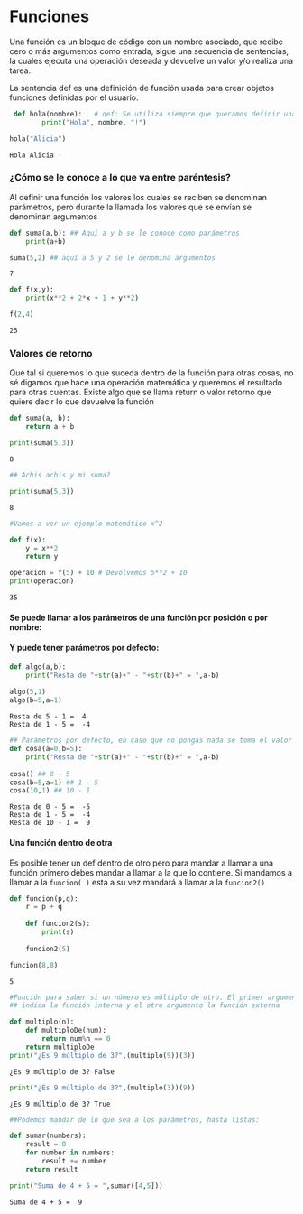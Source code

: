 # Funciones 

Una función es un bloque de código con un nombre asociado, que recibe cero o más argumentos como entrada, sigue una secuencia de sentencias, la cuales ejecuta una operación deseada y devuelve un valor y/o realiza una tarea.

La sentencia def es una definición de función usada para crear objetos funciones definidas por el usuario.


```python
 def hola(nombre):   # def: Se utiliza siempre que queramos definir una función
        print("Hola", nombre, "!")
```


```python
hola("Alicia")
```

    Hola Alicia !


### ¿Cómo se le conoce a lo que va entre paréntesis? 
Al definir una función los valores los cuales se reciben se denominan parámetros, pero durante la llamada los valores que se envían se denominan argumentos


```python
def suma(a,b): ## Aquí a y b se le conoce como parámetros
    print(a+b)

suma(5,2) ## aquí a 5 y 2 se le denomina argumentos
```

    7



```python
def f(x,y):
    print(x**2 + 2*x + 1 + y**2)

f(2,4)
```

    25


### Valores de retorno
Qué tal si queremos lo que suceda dentro de la función para otras cosas, no sé digamos que hace una operación matemática y queremos el resultado para otras cuentas. Existe algo que se llama return o valor retorno que quiere decir lo que devuelve la función



```python
def suma(a, b):
    return a + b

print(suma(5,3))
```

    8



```python
## Achis achis y mi suma?

print(suma(5,3))
```

    8



```python
#Vamos a ver un ejemplo matemático x^2

def f(x):
    y = x**2
    return y

operacion = f(5) + 10 # Devolvemos 5**2 + 10
print(operacion) 
```

    35


#### Se puede llamar a los parámetros de una función por posición o por nombre:
#### Y  puede tener parámetros por defecto:


```python
def algo(a,b):
    print("Resta de "+str(a)+" - "+str(b)+" = ",a-b)
    
algo(5,1)
algo(b=5,a=1)
```

    Resta de 5 - 1 =  4
    Resta de 1 - 5 =  -4



```python
## Parámetros por defecto, en caso que no pongas nada se toma el valor indicado al definir
def cosa(a=0,b=5):
    print("Resta de "+str(a)+" - "+str(b)+" = ",a-b)
    
cosa() ## 0 - 5
cosa(b=5,a=1) ## 1 - 5
cosa(10,1) ## 10 - 1
```

    Resta de 0 - 5 =  -5
    Resta de 1 - 5 =  -4
    Resta de 10 - 1 =  9


#### Una función dentro de otra

Es posible tener un def dentro de otro pero para mandar a llamar a una función primero debes mandar a llamar a la que lo contiene. Si mandamos a llamar a la `funcion( )` esta a su vez mandará a llamar a la `funcion2()`


```python
def funcion(p,q):
    r = p + q
    
    def funcion2(s):
        print(s)
        
    funcion2(5)

funcion(8,8)
```

    5



```python
#Función para saber si un número es múltiplo de otro. El primer argumento
## indica la función interna y el otro argumento la función externa

def multiplo(n):
    def multiploDe(num):
        return num%n == 0
    return multiploDe
print("¿Es 9 múltiplo de 3?",(multiplo(9))(3))
```

    ¿Es 9 múltiplo de 3? False



```python
print("¿Es 9 múltiplo de 3?",(multiplo(3))(9))
```

    ¿Es 9 múltiplo de 3? True



```python
##Podemos mandar de lo que sea a los parámetros, hasta listas:

def sumar(numbers):
    result = 0
    for number in numbers:
        result += number
    return result

print("Suma de 4 + 5 = ",sumar([4,5]))
```

    Suma de 4 + 5 =  9
